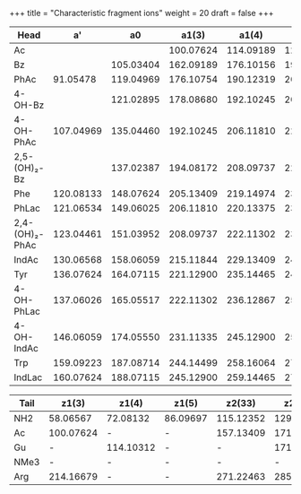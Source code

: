 +++
title = "Characteristic fragment ions"
weight = 20
draft = false
+++

| Head           | a'        | a0        | a1(3)     | a1(4)     | a1(5)     | a1(Asn)   |
|----------------|-----------|-----------|-----------|-----------|-----------|-----------|
| Ac             |           |           | 100.07624 | 114.09189 | 128.10754 | 157.06132 |
| Bz             |           | 105.03404 | 162.09189 | 176.10156 | 190.12319 | 219.07697 |
| PhAc           | 91.05478  | 119.04969 | 176.10754 | 190.12319 | 204.13884 | 233.09262 |
| 4-OH-Bz        |           | 121.02895 | 178.08680 | 192.10245 | 206.11810 | 235.07188 |
| 4-OH-PhAc      | 107.04969 | 135.04460 | 192.10245 | 206.11810 | 220.13375 | 249.08753 |
| 2,5-(OH)₂-Bz   |           | 137.02387 | 194.08172 | 208.09737 | 222.11302 | 251.06680 |
| Phe            | 120.08133 | 148.07624 | 205.13409 | 219.14974 | 233.16539 | 262.11917 |
| PhLac          | 121.06534 | 149.06025 | 206.11810 | 220.13375 | 234.14940 | 263.10318 |
| 2,4-(OH)₂-PhAc | 123.04461 | 151.03952 | 208.09737 | 222.11302 | 236.12867 | 265.08245 |
| IndAc          | 130.06568 | 158.06059 | 215.11844 | 229.13409 | 243.14974 | 272.10352 |
| Tyr            | 136.07624 | 164.07115 | 221.12900 | 235.14465 | 249.16030 | 278.11408 |
| 4-OH-PhLac     | 137.06026 | 165.05517 | 222.11302 | 236.12867 | 250.14432 | 279.09810 |
| 4-OH-IndAc     | 146.06059 | 174.05550 | 231.11335 | 245.12900 | 259.14465 | 288.09843 |
| Trp            | 159.09223 | 187.08714 | 244.14499 | 258.16064 | 272.17629 | 301.13007 |
| IndLac         | 160.07624 | 188.07115 | 245.12900 | 259.14465 | 273.16030 | 302.11408 |

| Tail | z1(3)     | z1(4)     | z1(5)    | z2(33)    | z2(34)    | z2(35)    |
|------|-----------|-----------|----------|-----------|-----------|-----------|
| NH2  | 58.06567  | 72.08132  | 86.09697 | 115.12352 | 129.12917 | 143.15482 |
| Ac   | 100.07624 | -         | -        | 157.13409 | 171.14974 | -         |
| Gu   | -         | 114.10312 | -        | -         | 171.16097 | -         |
| NMe3 | -         | -         | -        | -         | -         | -         |
| Arg  | 214.16679 | -         | -        | 271.22463 | 285.24028 | -         |